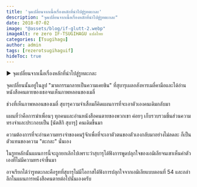 ```yaml
---
title: 'จุดเปลี่ยนจากเนื้อเรื่องหลักที่นำไปสู่รูทตะกละ'
description: "จุดเปลี่ยนจากเนื้อเรื่องหลักที่นำไปสู่รูทตะกละ"
date: 2018-07-02
image: "@assets/blog/if-glutt-2.webp"
imageAlt: re zero IF-TSUGIHAGU แปลไทย
categories: [Tsugihagu]
author: admin
tags: [rezerotsugihaguif]
hideToc: true
---
```

▶ จุดเปลี่ยนจากเนื้อเรื่องหลักที่นำไปสู่รูทตะกละ

จุดเปลี่ยนนั้นอยู่ในลูป "ฆาตกรรมกลายเป็นความเคยชิน" ที่สุบารุเผลอสังหารเมลี่คามือและได้อ่านหนังสือคนตายของเธอจนเห็นภาพหลอนของเมลี่

ช่วงที่เห็นภาพหลอนของเมลี่ สุบารุความจำเสื่อมก็คิดแผนการที่จะเอาตัวเองคนเดิมกลับมา

แผนที่ว่าคือการฆ่าเพื่อนๆ ทุกคนและอ่านหนังสือคนตายของพวกเขา ค่อยๆ เก็บรวบรวมชิ้นส่วนความทรงจำและประกอบเป็น [นัตสึกิ สุบารุ] คนเดิมขึ้นมา

ความต้องการที่จะอ่านความทรงจำของคนรู้จักเพื่อที่จะเอาตัวตนของตัวเองกลับมาอย่างไม่ลดละ ก็เป็นตัวแทนของความ "ตะกละ" นั่นเอง

ในรูทหลักนั้นแผนการนี้จะถูกยกเลิกไปเพราะว่าสุบารุได้ฟังการพูดปลุกใจของเอมิเลียจนเขาเห็นค่าตัวเองที่ไม่มีความทรงจำขึ้นมา

อาจเรียกได้ว่ารูทตะกละคือรูทที่สุบารุไม่มีโอกาสได้ฟังการปลุกใจจากเอมิเลียแบบตอนที่ 54 และถลำลึกในแผนการหนังสือคนตายต่อไปนั่นเองครับ